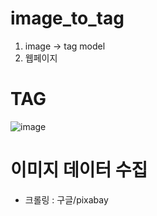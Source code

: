 # image_to_tag
1. image -> tag model
2. 웹페이지 

# TAG
![image](https://github.com/SUABBANG/image_to_tag_model/assets/94156202/e69c2f71-7680-41f5-96f1-2bb1e8f18b96)

# 이미지 데이터 수집
- 크롤링 : 구글/pixabay

